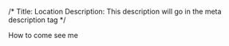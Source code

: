 /*
Title: Location
Description: This description will go in the meta description tag
*/

How to come see me

<!-- 
<div data-role="collapsible">
	<h3>Directions</h3>
	<div id="id="directions-panel"" ></div>
</div>

<div style="height:300px; position: relative;" id="map-canvas" ></div>
-->

<script>
	var geo_location_content = $('<div style="height:300px; position: relative;" id="map-canvas" ></div>');
	
	var directionsDisplay = new google.maps.DirectionsRenderer();
	var directionsService = new google.maps.DirectionsService();
	var map;
	
	function location_accepted(position)
	{
		console.log(JSON.stringify(position));
		$.mobile.loading( 'hide');
		var you = new google.maps.LatLng(position.coords.latitude, position.coords.longitude);
		
		calcRoute(you, new google.maps.LatLng(44.1663, -73.2513));
		var maps_domain,
			maps_onclick = '';
		if(typeof device !== 'undefined')
		{
			maps_domain = 'geo:0,0';
			maps_onclick = "onclick=\"launch_maps_intent($(this).attr('href')); return false;\"";
		}
		else
		{
			maps_domain = 'http://maps.google.com/';
		}
		
		var maps_link = '<a href="'+maps_domain+'?saddr='
			+position.coords.latitude+','+position.coords.longitude
			+'&daddr=44.1663,-73.2513&mode=driving" target="_blank" rel="external" data-role="button" '
			+maps_onclick+' >Launch Maps App</a>';
		
		$.mobile.activePage
			.find("div:jqmData(role='content')")
			.append(maps_link)
			.trigger('create');
	}
	
	function launch_maps_intent(maps_url)
	{
		if(typeof window.plugins !== 'undefined')
		{
			window.plugins.webintent.startActivity({
				action: WebIntent.ACTION_VIEW,
				url: maps_url},  
				function() {}, 
				function() {alert('Failed to open '+maps_url+' via Android Intent')});
		}
	}
	
	function initialize_map() 
	{
		console.log('initializing map');
		
		var mapOptions = 
		{
			zoom:7,
			center: new google.maps.LatLng(44.1663, -73.2513)
		}
		console.log(geo_location_content);
		map = new google.maps.Map(document.getElementById('map-canvas'), mapOptions);
		directionsDisplay.setMap(map);
		
	}
	
	function calcRoute( start, end ) 
	{
		console.log(start);
		console.log(end);
		var request = 
		{
			origin: start.toString(),
			destination: end.toString(),
			travelMode: google.maps.TravelMode.DRIVING
		};
		
		directionsService.route(request, function(response, status) 
		{
			if (status == google.maps.DirectionsStatus.OK) 
			{
				directionsDisplay.setDirections(response);
			}
		});
	}
	
	$(document).one("pageshow", function() 
	{
		$.mobile.activePage
			.find("div:jqmData(role='content')")
			.append(geo_location_content)
			.trigger('create');
		initialize_map();
		$.mobile.loading('show',
			{
				text: 'Getting Your Location',
				textVisible: true,
			});
		
		if(typeof navigator.geolocation !== 'undefined')
		{
			navigator.geolocation.getAccurateCurrentPosition
			(
				location_accepted, 
				location_declined
			);
		}
		else
		{
			alert(gps_disabled_message);
		}
	});
	
</script>
